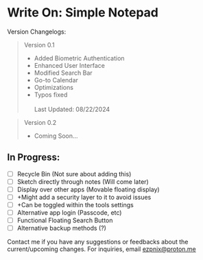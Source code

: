 # Write On: Simple Notepad
Version Changelogs: 
> Version 0.1 <br>
> - Added Biometric Authentication
> - Enhanced User Interface
> - Modified Search Bar
> - Go-to Calendar
> - Optimizations
> - Typos fixed
> <br> </br>
> Last Updated: 08/22/2024

> Version 0.2 <br>
> - Coming Soon...

## In Progress:
- [ ] Recycle Bin (Not sure about adding this)
- [ ] Sketch directly through notes (Will come later)
- [ ] Display over other apps (Movable floating display)
- [ ] +Might add a security layer to it to avoid issues
- [ ] +Can be toggled within the tools settings
- [ ] Alternative app login (Passcode, etc)
- [ ] Functional Floating Search Button
- [ ] Alternative backup methods (?)

Contact me if you have any suggestions or feedbacks about the current/upcoming changes. For inquiries, email ezpnix@proton.me
